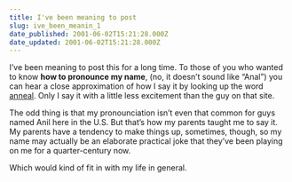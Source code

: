 ```yaml
---
title: I've been meaning to post
slug: ive_been_meanin_1
date_published: 2001-06-02T15:21:28.000Z
date_updated: 2001-06-02T15:21:28.000Z
---
```


I’ve been meaning to post this for a long time. To those of you who wanted to know **how to pronounce my name**, (no, it doesn’t sound like “Anal”) you can hear a close approximation of how I say it by looking up the word [anneal](http://www.bartleby.com/61/58/A0315800.html). Only I say it with a little less excitement than the guy on that site.

The odd thing is that my pronounciation isn’t even that common for guys named Anil here in the U.S. But that’s how my parents taught me to say it. My parents have a tendency to make things up, sometimes, though, so my name may actually be an elaborate practical joke that they’ve been playing on me for a quarter-century now.

Which would kind of fit in with my life in general.
